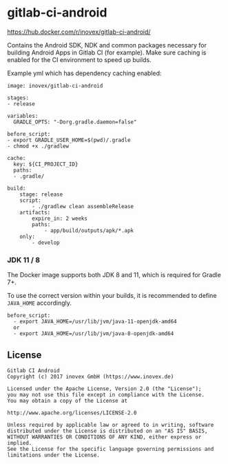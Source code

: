 # gitlab-ci-android

https://hub.docker.com/r/inovex/gitlab-ci-android/

Contains the Android SDK, NDK and common packages necessary for building Android Apps in Gitlab CI (for example).
Make sure caching is enabled for the CI environment to speed up builds.

Example yml which has dependency caching enabled:

```
image: inovex/gitlab-ci-android

stages:
- release

variables:
  GRADLE_OPTS: "-Dorg.gradle.daemon=false"

before_script:
- export GRADLE_USER_HOME=$(pwd)/.gradle
- chmod +x ./gradlew

cache:
  key: ${CI_PROJECT_ID}
  paths:
  - .gradle/

build:
    stage: release
    script:
        - ./gradlew clean assembleRelease
    artifacts:
        expire_in: 2 weeks
        paths:
            - app/build/outputs/apk/*.apk
    only:
        - develop
```

### JDK 11 / 8
The Docker image supports both JDK 8 and 11, which is required for Gradle 7+.

To use the correct version within your builds, it is recommended to define `JAVA_HOME` accordingly.

```
before_script: 
  - export JAVA_HOME=/usr/lib/jvm/java-11-openjdk-amd64
  or
  - export JAVA_HOME=/usr/lib/jvm/java-8-openjdk-amd64
```


## License

```
Gitlab CI Android
Copyright (c) 2017 inovex GmbH (https://www.inovex.de)

Licensed under the Apache License, Version 2.0 (the "License");
you may not use this file except in compliance with the License.
You may obtain a copy of the License at

http://www.apache.org/licenses/LICENSE-2.0

Unless required by applicable law or agreed to in writing, software
distributed under the License is distributed on an "AS IS" BASIS,
WITHOUT WARRANTIES OR CONDITIONS OF ANY KIND, either express or implied.
See the License for the specific language governing permissions and
limitations under the License.
```
